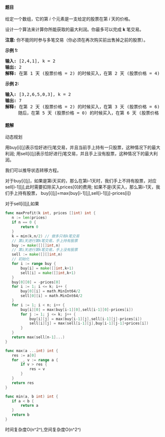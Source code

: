 #### 题目
<p>给定一个数组，它的第<em> i</em> 个元素是一支给定的股票在第 <em>i </em>天的价格。</p>

<p>设计一个算法来计算你所能获取的最大利润。你最多可以完成 <strong>k</strong> 笔交易。</p>

<p><strong>注意:</strong>&nbsp;你不能同时参与多笔交易（你必须在再次购买前出售掉之前的股票）。</p>

<p><strong>示例&nbsp;1:</strong></p>

<pre><strong>输入:</strong> [2,4,1], k = 2
<strong>输出:</strong> 2
<strong>解释:</strong> 在第 1 天 (股票价格 = 2) 的时候买入，在第 2 天 (股票价格 = 4) 的时候卖出，这笔交易所能获得利润 = 4-2 = 2 。
</pre>

<p><strong>示例 2:</strong></p>

<pre><strong>输入:</strong> [3,2,6,5,0,3], k = 2
<strong>输出:</strong> 7
<strong>解释:</strong> 在第 2 天 (股票价格 = 2) 的时候买入，在第 3 天 (股票价格 = 6) 的时候卖出, 这笔交易所能获得利润 = 6-2 = 4 。
&nbsp;    随后，在第 5 天 (股票价格 = 0) 的时候买入，在第 6 天 (股票价格 = 3) 的时候卖出, 这笔交易所能获得利润 = 3-0 = 3 。
</pre>


 #### 题解
 动态规划
 
 用buy[i][j]表示恰好进行j笔交易，并且当前手上持有一只股票，这种情况下的最大利润;
 用sell[i][j]表示恰好进行j笔交易，并且手上没有股票，这种情况下的最大利润。
 
 我们可以推导状态转移方程。
 
 对于buy[i][j]，如果是第i天买的，那么在第i-1天时，我们手上不持有股票，对应sell[i-1][j],此时需要扣除买入prices[0]的费用;
 如果不是i天买入，那么第i-1天，我们手上持有股票，
 buy[i][j]=max{buy[i-1][j],sell[i-1][j]-prices[i]}
 
 对于sell[i][j],如果
 ```go
func maxProfit(k int, prices []int) int {
	n := len(prices)
	if n == 0 {
		return 0
	}
	k = min(k,n/2) // 做多只有k笔交易
	// 第i天进行第k笔交易，手上持有股票
	buy := make([][]int,n)
	// 第i天进行第k笔交易，手上没有股票
	sell := make([][]int,n)
	// 初始化
	for i := range buy {
		buy[i] = make([]int,k+1)
		sell[i] = make([]int,k+1)
	}
	buy[0][0] = -prices[0]
	for i := 1; i <= k; i++ {
		buy[0][i] = math.MinInt64/2
		sell[0][i] = math.MinInt64/2
	}
	for i := 1; i < n; i++ {
		buy[i][0] = max(buy[i-1][0],sell[i-1][0]-prices[i])
		for j := 1; j <= k; j++ {
			buy[i][j] = max(buy[i-1][j],sell[i-1][j]-prices[i])
			sell[i][j] = max(sell[i-1][j],buy[i-1][j-1]+prices[i])
		}
	}
	return max(sell[n-1]...)
}

func max(a ...int) int {
	res := a[0]
	for _, v := range a {
		if v > res {
			res = v
		}
	}
	return res
}

func min(a, b int) int {
	if a < b {
		return a
	}
	return b
}
```
 时间复杂度O(n^2^),空间复杂度O(n^2^)